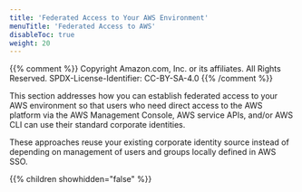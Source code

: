 ```yaml
---
title: 'Federated Access to Your AWS Environment'
menuTitle: 'Federated Access to AWS'
disableToc: true
weight: 20
---
```


{{% comment %}}
Copyright Amazon.com, Inc. or its affiliates. All Rights Reserved.
SPDX-License-Identifier: CC-BY-SA-4.0
{{% /comment %}}
 
This section addresses how you can establish federated access to your AWS environment so that users who need direct access to the AWS platform via the AWS Management Console, AWS service APIs, and/or AWS CLI can use their standard corporate identities. 

These approaches reuse your existing corporate identity source instead of depending on management of users and groups locally defined in AWS SSO.

{{% children showhidden="false" %}}